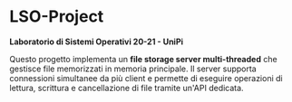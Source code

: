 # LSO-Project

**Laboratorio di Sistemi Operativi 20-21 - UniPi**

Questo progetto implementa un **file storage server multi-threaded** che gestisce file memorizzati in memoria principale. 
Il server supporta connessioni simultanee da più client e permette di eseguire operazioni di lettura, scrittura e cancellazione di file tramite un'API dedicata.
